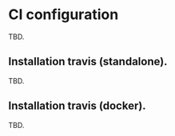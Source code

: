 # CI configuration

TBD.

## Installation travis (standalone).

TBD.


## Installation travis (docker).

TBD.